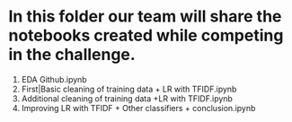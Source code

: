 # In this folder our team will share the notebooks created while competing in the challenge. 
1. EDA Github.ipynb
2. First|Basic cleaning of training data + LR with TFIDF.ipynb 
3. Additional cleaning of training data +LR with TFIDF.ipynb 
4. Improving LR with TFIDF + Other classifiers + conclusion.ipynb

